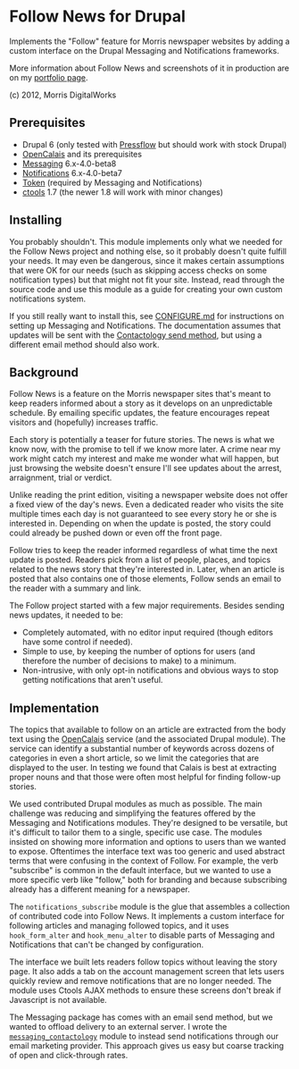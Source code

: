 # Follow News for Drupal

Implements the "Follow" feature for Morris newspaper websites by adding a custom interface on the Drupal Messaging and Notifications frameworks.

More information about Follow News and screenshots of it in production are on my [portfolio page](http://keithsmiley.net/cv/projects/#project-follow).

(c) 2012, Morris DigitalWorks

## Prerequisites

* Drupal 6 (only tested with [Pressflow](http://pressflow.org/) but should work with stock Drupal)
* [OpenCalais](http://drupal.org/project/opencalais) and its prerequisites
* [Messaging](http://drupal.org/project/messaging) 6.x-4.0-beta8
* [Notifications](http://drupal.org/project/notifications) 6.x-4.0-beta7
* [Token](http://drupal.org/project/token) (required by Messaging and Notifications)
* [ctools](http://drupal.org/project/ctools) 1.7 (the newer 1.8 will work with minor changes)

## Installing

You probably shouldn't. This module implements only what we needed for the Follow News project and nothing else, so it probably doesn't quite fulfill your needs. It may even be dangerous, since it makes certain assumptions that were OK for our needs (such as skipping access checks on some notification types) but that might not fit your site. Instead, read through the source code and use this module as a guide for creating your own custom notifications system.

If you still really want to install this, see [CONFIGURE.md](CONFIGURE.md) for instructions on setting up Messaging and Notifications. The documentation assumes that updates will be sent with the [Contactology send method](https://github.com/ksmiley/messaging_contactology), but using a different email method should also work.

## Background

Follow News is a feature on the Morris newspaper sites that's meant to keep readers informed about a story as it develops on an unpredictable schedule. By emailing specific updates, the feature encourages repeat visitors and (hopefully) increases traffic.

Each story is potentially a teaser for future stories. The news is what we know now, with the promise to tell if we know more later. A crime near my work might catch my interest and make me wonder what will happen, but just browsing the website doesn't ensure I'll see updates about the arrest, arraignment, trial or verdict.

Unlike reading the print edition, visiting a newspaper website does not offer a fixed view of the day's news. Even a dedicated reader who visits the site multiple times each day is not guaranteed to see every story he or she is interested in. Depending on when the update is posted, the story could could already be pushed down or even off the front page.

Follow tries to keep the reader informed regardless of what time the next update is posted. Readers pick from a list of people, places, and topics related to the news story that they're interested in. Later, when an article is posted that also contains one of those elements, Follow sends an email to the reader with a summary and link.

The Follow project started with a few major requirements. Besides sending news updates, it needed to be:

* Completely automated, with no editor input required (though editors have some control if needed).
* Simple to use, by keeping the number of options for users (and therefore the number of decisions to make) to a minimum.
* Non-intrusive, with only opt-in notifications and obvious ways to stop getting notifications that aren't useful.

## Implementation

The topics that available to follow on an article are extracted from the body text using the [OpenCalais](http://www.opencalais.com/) service (and the associated Drupal module). The service can identify a substantial number of keywords across dozens of categories in even a short article, so we limit the categories that are displayed to the user. In testing we found that Calais is best at extracting proper nouns and that those were often most helpful for finding follow-up stories.

We used contributed Drupal modules as much as possible. The main challenge was reducing and simplifying the features offered by the Messaging and Notifications modules. They're designed to be versatile, but it's difficult to tailor them to a single, specific use case. The modules insisted on showing more information and options to users than we wanted to expose. Oftentimes the interface text was too generic and used abstract terms that were confusing in the context of Follow. For example, the verb "subscribe" is common in the default interface, but we wanted to use a more specific verb like "follow," both for branding and because subscribing already has a different meaning for a newspaper.

The `notifications_subscribe` module is the glue that assembles a collection of contributed code into Follow News. It implements a custom interface for following articles and managing followed topics, and it uses `hook_form_alter` and `hook_menu_alter` to disable parts of Messaging and Notifications that can't be changed by configuration.

The interface we built lets readers follow topics without leaving the story page. It also adds a tab on the account management screen that lets users quickly review and remove notifications that are no longer needed. The module uses Ctools AJAX methods to ensure these screens don't break if Javascript is not available.

The Messaging package has comes with an email send method, but we wanted to offload delivery to an external server. I wrote the [`messaging_contactology`](https://github.com/ksmiley/messaging_contactology)  module to instead send notifications through our email marketing provider. This approach gives us easy but coarse tracking of open and click-through rates.